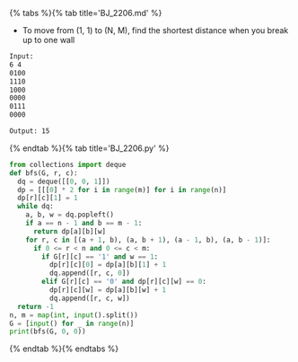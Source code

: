 {% tabs %}{% tab title='BJ_2206.md' %}

* To move from (1, 1) to (N, M), find the shortest distance when you break up to one wall

```txt
Input:
6 4
0100
1110
1000
0000
0111
0000

Output: 15
```

{% endtab %}{% tab title='BJ_2206.py' %}

```py
from collections import deque
def bfs(G, r, c):
  dq = deque([[0, 0, 1]])
  dp = [[[0] * 2 for i in range(m)] for i in range(n)]
  dp[r][c][1] = 1
  while dq:
    a, b, w = dq.popleft()
    if a == n - 1 and b == m - 1:
      return dp[a][b][w]
    for r, c in [(a + 1, b), (a, b + 1), (a - 1, b), (a, b - 1)]:
      if 0 <= r < n and 0 <= c < m:
        if G[r][c] == '1' and w == 1:
          dp[r][c][0] = dp[a][b][1] + 1
          dq.append([r, c, 0])
        elif G[r][c] == '0' and dp[r][c][w] == 0:
          dp[r][c][w] = dp[a][b][w] + 1
          dq.append([r, c, w])
  return -1
n, m = map(int, input().split())
G = [input() for _ in range(n)]
print(bfs(G, 0, 0))

```

{% endtab %}{% endtabs %}
